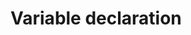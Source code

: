 <!-- .slide: data-background="url('resources/typescript-blueprint.svg') no-repeat #03324C bottom"-->

# Variable declaration

